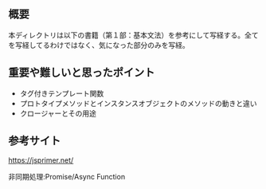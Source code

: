 ## 概要

本ディレクトリは以下の書籍（第１部：基本文法）を参考にして写経する。全てを写経してるわけではなく、気になった部分のみを写経。

## 重要や難しいと思ったポイント

- タグ付きテンプレート関数
- プロトタイプメソッドとインスタンスオブジェクトのメソッドの動きと違い
- クロージャーとその用途

## 参考サイト

https://jsprimer.net/

非同期処理:Promise/Async Function
